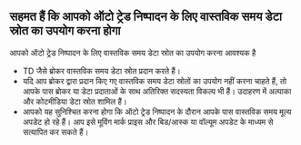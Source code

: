 ## सहमत हैं कि आपको ऑटो ट्रेड निष्पादन के लिए वास्तविक समय डेटा स्रोत का उपयोग करना होगा

आपको ऑटो ट्रेड निष्पादन के लिए वास्तविक समय डेटा स्रोत का उपयोग करना आवश्यक है
- TD जैसे ब्रोकर वास्तविक समय डेटा स्रोत प्रदान करते हैं।
- यदि आप ब्रोकर द्वारा प्रदान किए गए वास्तविक समय डेटा स्रोतों का उपयोग नहीं करना चाहते हैं, तो आपके पास ब्रोकर या डेटा प्रदाताओं के साथ अतिरिक्त सदस्यता विकल्प भी हैं। उदाहरण में अल्पाका और कोटमीडिया डेटा स्रोत शामिल हैं।
- आपको यह सुनिश्चित करना होगा कि ऑटो ट्रेड निष्पादन के दौरान आपके पास वास्तविक समय मूल्य अपडेट हो रहे हैं। आप इसे मूविंग मार्क प्राइस और बिड/आस्क या वॉल्यूम अपडेट के माध्यम से सत्यापित कर सकते हैं।

